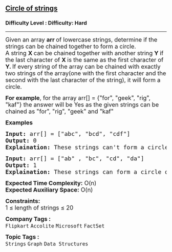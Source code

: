 <h2><a href="https://www.geeksforgeeks.org/problems/circle-of-strings4530/1?page=2&difficulty=Hard&sortBy=submissions">Circle of strings</a></h2><h3>Difficulty Level : Difficulty: Hard</h3><hr><div class="problems_problem_content__Xm_eO"><p><span style="font-size: 18px;">Given an array <strong>arr </strong>of lowercase strings, determine if the strings can be chained together to form a circle.<br>A string <strong>X </strong>can be chained together with another string <strong>Y </strong>if the last character of <strong>X </strong>is the same as the first character of <strong>Y. </strong>If every string of the array can be chained with exactly two strings of the array(one with the first character and the second with the last character of the string), it will form a circle.</span></p>
<p><span style="font-size: 18px;"><strong>For example</strong>, for the array&nbsp;arr[] = {"for", "geek", "rig", "kaf"} the answer will be Yes as the given strings can be chained as&nbsp;"for", "rig", "geek"&nbsp;and "kaf"</span></p>
<p><span style="font-size: 18px;"><strong>Examples</strong></span></p>
<pre><span style="font-size: 18px;"><strong>Input: </strong>arr[] = ["abc", "bcd", "cdf"]
<strong>Output: </strong>0
<strong>Explaination: </strong>These strings can't form a circle because no string has 'd'at the starting index.</span></pre>
<pre><span style="font-size: 18px;"><strong>Input: </strong>arr[] = ["ab" , "bc", "cd", "da"]
<strong>Output: </strong>1
<strong>Explaination: </strong>These strings can form a circle of strings.</span></pre>
<p><span style="font-size: 18px;"><strong>Expected Time Complexity:</strong> O(n)<br><strong>Expected Auxiliary Space:</strong> O(n)</span></p>
<p><span style="font-size: 18px;"><strong>Constraints:</strong>&nbsp;<br>1 ≤ length of strings ≤ 20</span></p></div><p><span style=font-size:18px><strong>Company Tags : </strong><br><code>Flipkart</code>&nbsp;<code>Accolite</code>&nbsp;<code>Microsoft</code>&nbsp;<code>FactSet</code>&nbsp;<br><p><span style=font-size:18px><strong>Topic Tags : </strong><br><code>Strings</code>&nbsp;<code>Graph</code>&nbsp;<code>Data Structures</code>&nbsp;